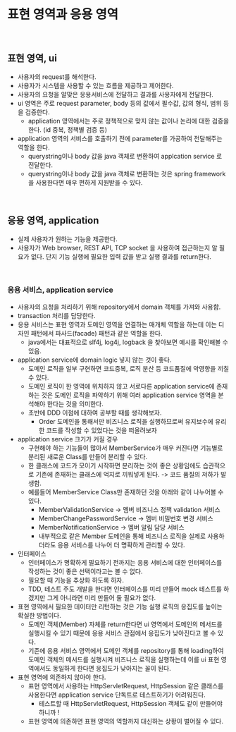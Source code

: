 # 표현 영역과 응용 영역

<br>


## 표현 영역, ui

- 사용자의 request를 해석한다.
- 사용자가 시스템을 사용할 수 있는 흐름을 제공하고 제어한다.
- 사용자의 요청을 알맞은 응용서비스에 전달하고 결과를 사용자에게 전달한다.
- ui 영역은 주로 request parameter, body 등의 값에서 필수값, 값의 형식, 범위 등을 검증한다.
    - application 영역에서는 주로 정책적으로 맞지 않는 값이나 논리에 대한 검증을 한다. (id 중복, 정책별 검증 등)
- application 영역의 서비스를 호출하기 전에 parameter를 가공하여 전달해주는 역할을 한다.
    - querystring이나 body 값을 java 객체로 변환하여 applcation service 로 전달한다.
    - querystring이나 body 값을 java 객체로 변환하는 것은 spring framework을 사용한다면 매우 편하게 지원받을 수 있다.


<br>

## 응용 영역, application

- 실제 사용자가 원하는 기능을 제공한다.
- 사용자가 Web browser, REST API, TCP socket 을 사용하여 접근하는지 알 필요가 없다.
단지 기능 실행에 필요한 입력 값을 받고 실행 결과를 return한다.

<br>

### 응용 서비스, application service

- 사용자의 요청을 처리하기 위해 repository에서 domain 객체를 가져와 사용함.
- transaction 처리를 담당한다.
- 응용 서비스는 표현 영역과 도메인 영역을 연결하는 매개체 역할을 하는데 이는 디자인 패턴에서 파사드(facade) 패턴과 같은 역할을 한다.
    - java에서는 대표적으로 slf4j, log4j, logback 을 찾아보면 예시를 확인해볼 수 있음.
- application service에 domain logic 넣지 않는 것이 좋다.
    - 도메인 로직을 일부 구현하면 코드중복, 로직 분산 등 코드품질에 악영향을 끼칠 수 있다.
    - 도메인 로직이 한 영역에 위치하지 않고 서로다른 application service에 존재하는 것은 도메인 로직을 파악하기 위해 여러 application service 영역을 분석해야 한다는 것을 의미한다.
    - 초반에 DDD 이점에 대하여 공부할 때를 생각해보자.
        - Order 도메인을 통해서만 비즈니스 로직을 실행하므로써 유지보수에 유리한 코드를 작성할 수 있었다는 것을 떠올려보자
- application service 크기가 커질 경우
    - 구현해야 하는 기능들이 많아서 MemberService가 매우 커진다면 기능별로 분리된 새로운 Class를 만들어 분리할 수 있다.
    - 한 클래스에 코드가 모이기 시작하면 분리하는 것이 좋은 상황임에도 습관적으로 기존에 존재하는 클래스에 억지로 끼워넣게 된다. -> 코드 품질의 저하가 발생함.
    - 예를들어 MemberService Class만 존재하던 것을 아래와 같이 나누어볼 수 있다.
        - MemberValidationService -> 멤버 비즈니스 정책 validation 서비스
        - MemberChangePasswordService -> 멤버 비밀번호 변경 서비스
        - MemberNotificationService -> 멤버 알림 담당 서비스
        - 내부적으로 같은 Member 도메인을 통해 비즈니스 로직을 실제로 사용하더라도 응용 서비스를 나누어 더 명확하게 관리할 수 있다.
- 인터페이스
    - 인터페이스가 명확하게 필요하기 전까지는 응용 서비스에 대한 인터페이스를 작성하는 것이 좋은 선택이라고는 볼 수 없다.
    - 필요할 때 기능을 추상화 하도록 하자.
    - TDD, 테스트 주도 개발을 한다면 인터페이스를 미리 만들어 mock 테스트를 하겠지만 그게 아니라면 미리 만들어 둘 필요가 없다.
- 표현 영역에서 필요한 데이터만 리턴하는 것은 기능 실행 로직의 응집도를 높이는 확실한 방법이다.
    - 도메인 객체(Member) 자체를 return한다면 ui 영역에서 도메인의 메서드를 실행시킬 수 있기 때문에 응용 서비스 관점에서 응집도가 낮아진다고 볼 수 있다.
    - 기존에 응용 서비스 영역에서 도메인 객체를 repository를 통해 loading하여 도메인 객체의 메서드를 실행시켜 비즈니스 로직을 실행하는데 이를 ui 표현 영역에서도 동일하게 한다면 응집도가 낮아지는 꼴이 된다.
- 표현 영역에 의존하지 않아야 한다.
    - 표현 영역에서 사용하는 HttpServletRequest, HttpSession 같은 클래스를 사용한다면 application service 단독트로 테스트하기가 어려워진다.
        - 테스트할 때 HttpServletRequest, HttpSession 객체도 같이 만들어야 하니까 !
    - 표현 영역에 의존하면 표현 영역의 역할까지 대신하는 상황이 벌어질 수 있다.


